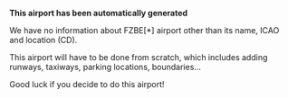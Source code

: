 **This airport has been automatically generated**

We have no information about FZBE[*] airport other than its name, ICAO and location (CD).

This airport will have to be done from scratch, which includes adding runways, taxiways, parking locations, boundaries...

Good luck if you decide to do this airport!